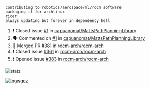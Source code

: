 ```
contributing to robotics/aerospace/ml/rocm software
packaging it for archlinux
ricer
always updating but forever in dependency hell
```

<!--START_SECTION:activity-->
1. ❗️ Closed issue [#1](https://github.com//capuanomat/MattsPathPlanningLibrary/issues/1) in [capuanomat/MattsPathPlanningLibrary](https://github.com//capuanomat/MattsPathPlanningLibrary)
2. 🗣 Commented on [#1](https://github.com//capuanomat/MattsPathPlanningLibrary/issues/1) in [capuanomat/MattsPathPlanningLibrary](https://github.com//capuanomat/MattsPathPlanningLibrary)
3. 🎉 Merged PR [#381](https://github.com//rocm-arch/rocm-arch/pull/381) in [rocm-arch/rocm-arch](https://github.com//rocm-arch/rocm-arch)
4. ❗️ Closed issue [#361](https://github.com//rocm-arch/rocm-arch/issues/361) in [rocm-arch/rocm-arch](https://github.com//rocm-arch/rocm-arch)
5. ❗️ Opened issue [#383](https://github.com//rocm-arch/rocm-arch/issues/383) in [rocm-arch/rocm-arch](https://github.com//rocm-arch/rocm-arch)
<!--END_SECTION:activity-->


![statz](https://github-readme-stats.vercel.app/api?username=acxz&include_all_commits=true&show_icons=true)

[![lngwgez](https://github-readme-stats.vercel.app/api/top-langs/?username=acxz&layout=compact)](https://github.com/acxz/github-readme-stats)


<!--
**acxz/acxz** is a ✨ _special_ ✨ repository because its `README.md` (this file) appears on your GitHub profile.

Here are some ideas to get you started:

- 🔭 I’m currently working on ...
- 🌱 I’m currently learning ...
- 👯 I’m looking to collaborate on ...
- 🤔 I’m looking for help with ...
- 💬 Ask me about ...
- 📫 How to reach me: ...
- 😄 Pronouns: ...
- ⚡ Fun fact: ...
-->
